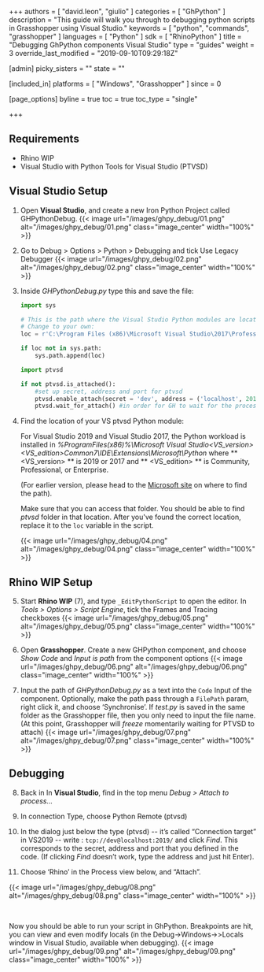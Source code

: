+++
authors = [ "david.leon", "giulio" ]
categories = [ "GhPython" ]
description = "This guide will walk you through to debugging python scripts in Grasshopper using Visual Studio."
keywords = [ "python", "commands", "grasshopper" ]
languages = [ "Python" ]
sdk = [ "RhinoPython" ]
title = "Debugging GhPython components Visual Studio"
type = "guides"
weight = 3
override_last_modified = "2019-09-10T09:29:18Z"

[admin]
picky_sisters = ""
state = ""

[included_in]
platforms = [ "Windows", "Grasshopper" ]
since = 0

[page_options]
byline = true
toc = true
toc_type = "single"

+++

## Requirements


<ul>
  <li>Rhino WIP</li>
  <li>Visual Studio with Python Tools for Visual Studio (PTVSD)</li>
</ul>  


## Visual Studio Setup


1. Open **Visual Studio**, and create a new Iron Python Project called GHPythonDebug. 
{{< image url="/images/ghpy_debug/01.png" alt="/images/ghpy_debug/01.png" class="image_center" width="100%" >}}


2. Go to Debug > Options > Python > Debugging and tick Use Legacy Debugger
{{< image url="/images/ghpy_debug/02.png" alt="/images/ghpy_debug/02.png" class="image_center" width="100%" >}}


3. Inside *GHPythonDebug.py* type this and save the file:


	```python
	import sys

	# This is the path where the Visual Studio Python modules are locate. 
	# Change to your own: 
	loc = r'C:\Program Files (x86)\Microsoft Visual Studio\2017\Professional\Common7\IDE\Extensions\Microsoft\python\Core'

	if loc not in sys.path:
		sys.path.append(loc)

	import ptvsd

	if not ptvsd.is_attached():
		#set up secret, address and port for ptvsd
		ptvsd.enable_attach(secret = 'dev', address = ('localhost', 2019))
		ptvsd.wait_for_attach() #in order for GH to wait for the process to be attached
	```



4. Find the location of your VS ptvsd Python module:

	For Visual Studio 2019 and Visual Studio 2017, the Python workload is installed in *%ProgramFiles(x86)%\Microsoft Visual Studio\<VS_version>\<VS_edition>Common7\IDE\Extensions\Microsoft\Python* where ** <VS_version> ** is 2019 or 2017 and ** <VS_edition> ** is Community, Professional, or Enterprise.

	(For earlier version, please head to the [Microsoft site](https://docs.microsoft.com/en-us/visualstudio/python/installing-python-support-in-visual-studio?view=vs-2019#install-locations) on where to find the path). 

	Make sure that you can access that folder. You should be able to find *ptvsd* folder in that location. After you've found the correct location, replace it to the `loc` variable in the script.

	{{< image url="/images/ghpy_debug/04.png" alt="/images/ghpy_debug/04.png" class="image_center" width="100%" >}}



## Rhino WIP Setup


5. Start **Rhino WIP** (7), and type `_EditPythonScript` to open the editor. In *Tools > Options > Script Engine*, tick the Frames and Tracing checkboxes
{{< image url="/images/ghpy_debug/05.png" alt="/images/ghpy_debug/05.png" class="image_center" width="100%" >}}


6. Open **Grasshopper**. Create a new GHPython component, and choose *Show Code* and *Input is path* from the component options
{{< image url="/images/ghpy_debug/06.png" alt="/images/ghpy_debug/06.png" class="image_center" width="100%" >}}

7. Input the path of *GHPythonDebug.py* as a text into the `Code` Input of the component. Optionally, make the path pass through a `FilePath` param, right click it, and choose ‘Synchronise’. If *test.py* is saved in the same folder as the Grasshopper file, then you only need to input the file name. (At this point, Grasshopper will *freeze* momentarily waiting for PTVSD to attach)
{{< image url="/images/ghpy_debug/07.png" alt="/images/ghpy_debug/07.png" class="image_center" width="100%" >}}


## Debugging


8. Back in In **Visual Studio**, find in the top menu *Debug > Attach to process...* 

9. In connection Type, choose Python Remote (ptvsd)

10. In the dialog just below the type (ptvsd) -- it’s called “Connection target” in VS2019 -- write : `tcp://dev@localhost:2019/` and click *Find*. This corresponds to the secret, address and port that you defined in the code. (If clicking *Find* doesn’t work, type the address and just hit  Enter).   

11. Choose ‘Rhino’ in the Process view below, and “Attach”. 

{{< image url="/images/ghpy_debug/08.png" alt="/images/ghpy_debug/08.png" class="image_center" width="100%" >}}

<br/>

Now you should be able to run your script in GhPython. Breakpoints are hit, you can view and even modify locals (in the Debug->Windows->>Locals window in Visual Studio, available when debugging).
{{< image url="/images/ghpy_debug/09.png" alt="/images/ghpy_debug/09.png" class="image_center" width="100%" >}}


